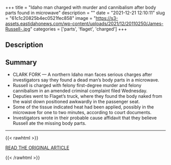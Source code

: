 +++
title = "Idaho man charged with murder and cannibalism after body parts found in microwave"
description = ""
date = "2021-12-21 12:10:11"
slug = "61c1c20825b4ec0521fec858"
image = "https://s3-assets.eastidahonews.com/wp-content/uploads/2021/12/20110250/James-Russell-.jpg"
categories = ['parts', 'flaget', 'charged']
+++

## Description



## Summary

- CLARK FORK — A northern Idaho man faces serious charges after investigators say they found a dead man’s body parts in a microwave.
- Russell is charged with felony first-degree murder and felony cannibalism in an amended criminal complaint filed Wednesday.
- Deputies went to Flaget’s truck, where they found the body naked from the waist down positioned awkwardly in the passenger seat.
- Some of the tissue indicated heat had been applied, possibly in the microwave for one to two minutes, according to court documents.
- Investigators wrote in their probable cause affidavit that they believe Russell ate the missing body parts.

---

{{< rawhtml >}}
  <p class="article-category">
    <a target="_blank" href="https://www.eastidahonews.com/2021/12/idaho-man-charged-with-murder-and-cannibalism-after-body-parts-found-in-microwave/">READ THE ORIGINAL ARTICLE</a>
  </p>
{{< /rawhtml >}}